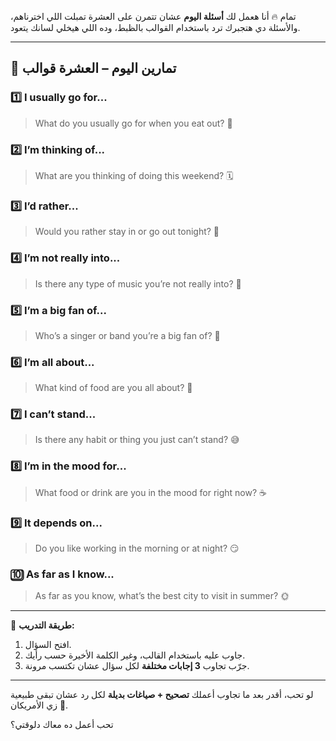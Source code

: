 تمام 🔥
أنا هعمل لك **أسئلة اليوم** عشان تتمرن على العشرة تمبلت اللي اخترناهم، والأسئلة دي هتجبرك ترد باستخدام القوالب بالظبط، وده اللي هيخلي لسانك يتعود.

---

## 🎯 تمارين اليوم – العشرة قوالب

### 1️⃣ **I usually go for...**

> What do you usually go for when you eat out? 🍔

### 2️⃣ **I’m thinking of...**

> What are you thinking of doing this weekend? 🗓️

### 3️⃣ **I’d rather...**

> Would you rather stay in or go out tonight? 🌙

### 4️⃣ **I’m not really into...**

> Is there any type of music you’re not really into? 🎵

### 5️⃣ **I’m a big fan of...**

> Who’s a singer or band you’re a big fan of? 🎤

### 6️⃣ **I’m all about...**

> What kind of food are you all about? 🍣

### 7️⃣ **I can’t stand...**

> Is there any habit or thing you just can’t stand? 😅

### 8️⃣ **I’m in the mood for...**

> What food or drink are you in the mood for right now? ☕

### 9️⃣ **It depends on...**

> Do you like working in the morning or at night? 😏

### 🔟 **As far as I know\...**

> As far as you know, what’s the best city to visit in summer? 🌞

---

📌 **طريقة التدريب:**

1. افتح السؤال.
2. جاوب عليه باستخدام القالب، وغير الكلمة الأخيرة حسب رأيك.
3. جرّب تجاوب **3 إجابات مختلفة** لكل سؤال عشان تكتسب مرونة.

---

لو تحب، أقدر بعد ما تجاوب أعملك **تصحيح + صياغات بديلة** لكل رد عشان تبقى طبيعية زي الأمريكان 💬.

تحب أعمل ده معاك دلوقتي؟
